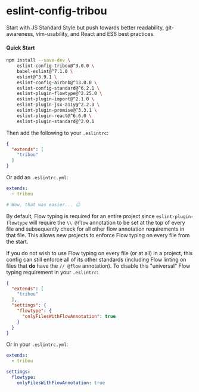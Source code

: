 # eslint-config-tribou

Start with JS Standard Style but push towards better readability,
git-awareness, vim-usability, and React and ES6 best practices.

#### Quick Start

```bash
npm install --save-dev \
    eslint-config-tribou@^3.0.0 \
    babel-eslint@^7.1.0 \
    eslint@^3.9.1 \
    eslint-config-airbnb@^13.0.0 \
    eslint-config-standard@^6.2.1 \
    eslint-plugin-flowtype@^2.25.0 \
    eslint-plugin-import@^2.1.0 \
    eslint-plugin-jsx-a11y@^2.2.3 \
    eslint-plugin-promise@^3.3.1 \
    eslint-plugin-react@^6.6.0 \
    eslint-plugin-standard@^2.0.1
```

Then add the following to your `.eslintrc`:

```json
{
  "extends": [
    "tribou"
  ]
}
```

Or add an `.eslintrc.yml`:

```yml
extends:
  - tribou

# Wow, that was easier... 😉
```

By default, Flow typing is required for an entire project since
`eslint-plugin-flowtype` will require the `\\ @flow` annotation to be set at
the top of every file and subsequently check for all other flow annotation
requirements in that file. This allows new projects to enforce Flow typing on
every file from the start.

If you do not wish to use Flow typing on every file (or at all) in a project,
this config can still enforce all of its other standards (including Flow
linting on files that **do** have the `// @flow` annotation). To disable this
"universal" Flow typing requirement in your `.eslintrc`:

```json
{
  "extends": [
    "tribou"
  ],
  "settings": {
    "flowtype": {
      "onlyFilesWithFlowAnnotation": true
    }
  }
}
```

Or in your `.eslintrc.yml`:

```yml
extends:
  - tribou

settings:
  flowtype:
    onlyFilesWithFlowAnnotation: true
```
